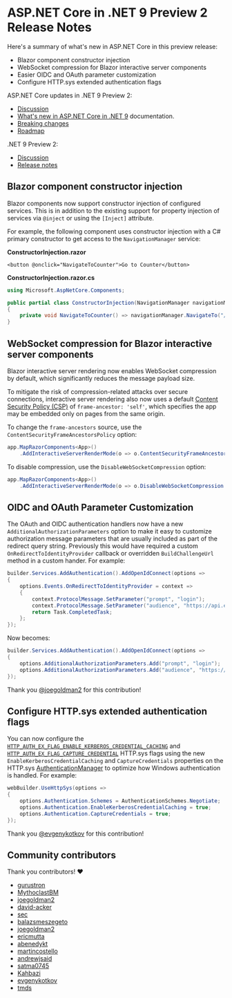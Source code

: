 # ASP.NET Core in .NET 9 Preview 2 Release Notes

Here's a summary of what's new in ASP.NET Core in this preview release:

- Blazor component constructor injection
- WebSocket compression for Blazor interactive server components
- Easier OIDC and OAuth parameter customization
- Configure HTTP.sys extended authentication flags

ASP.NET Core updates in .NET 9 Preview 2:

- [Discussion](https://github.com/dotnet/aspnetcore/discussions/54503)
- [What's new in ASP.NET Core in .NET 9](https://learn.microsoft.com/aspnet/core/release-notes/aspnetcore-9.0) documentation.
- [Breaking changes](https://docs.microsoft.com/dotnet/core/compatibility/9.0#aspnet-core)
- [Roadmap](https://aka.ms/aspnet/roadmap)

.NET 9 Preview 2:

- [Discussion](https://aka.ms/dotnet/9/preview2)
- [Release notes](README.md)

## Blazor component constructor injection

Blazor components now support constructor injection of configured services. This is in addition to the existing support for property injection of services via `@inject` or using the `[Inject]` attribute.

For example, the following component uses constructor injection with a C# primary constructor to get access to the `NavigationManager` service:

**ConstructorInjection.razor**

```razor
<button @onclick="NavigateToCounter">Go to Counter</button>
```

**ConstructorInjection.razor.cs**

```csharp
using Microsoft.AspNetCore.Components;

public partial class ConstructorInjection(NavigationManager navigationManager)
{
    private void NavigateToCounter() => navigationManager.NavigateTo("/counter");
}
```

## WebSocket compression for Blazor interactive server components

Blazor interactive server rendering now enables WebSocket compression by default, which significantly reduces the message payload size.

To mitigate the risk of compression-related attacks over secure connections, interactive server rendering also now uses a default [Content Security Policy (CSP)](https://developer.mozilla.org/docs/Web/HTTP/CSP) of `frame-ancestor: 'self'`, which specifies the app may be embedded only on pages from the same origin.

To change the `frame-ancestors` source, use the `ContentSecurityFrameAncestorsPolicy` option:

```csharp
app.MapRazorComponents<App>()
    .AddInteractiveServerRenderMode(o => o.ContentSecurityFrameAncestorsPolicy="'none'");
```

To disable compression, use the `DisableWebSocketCompression` option:

```csharp
app.MapRazorComponents<App>()
    .AddInteractiveServerRenderMode(o => o.DisableWebSocketCompression = true);
```

## OIDC and OAuth Parameter Customization

The OAuth and OIDC authentication handlers now have a new `AdditionalAuthorizationParameters` option to make it easy to customize authorization message parameters that are usually included as part of the redirect query string. Previously this would have required a custom `OnRedirectToIdentityProvider` callback or overridden `BuildChallengeUrl` method in a custom hander. For example:

```csharp
builder.Services.AddAuthentication().AddOpenIdConnect(options =>
{
    options.Events.OnRedirectToIdentityProvider = context =>
    {
        context.ProtocolMessage.SetParameter("prompt", "login");
        context.ProtocolMessage.SetParameter("audience", "https://api.example.com");
        return Task.CompletedTask;
    };
});
```

Now becomes:

```csharp
builder.Services.AddAuthentication().AddOpenIdConnect(options =>
{
    options.AdditionalAuthorizationParameters.Add("prompt", "login");
    options.AdditionalAuthorizationParameters.Add("audience", "https://api.example.com");
});
```

Thank you [@joegoldman2](https://github.com/joegoldman2) for this contribution!

## Configure HTTP.sys extended authentication flags

You can now configure the [`HTTP_AUTH_EX_FLAG_ENABLE_KERBEROS_CREDENTIAL_CACHING`](https://learn.microsoft.com/windows/win32/api/http/ns-http-http_server_authentication_info) and [`HTTP_AUTH_EX_FLAG_CAPTURE_CREDENTIAL`](https://learn.microsoft.com/windows/win32/api/http/ns-http-http_server_authentication_info) HTTP.sys flags using the new `EnableKerberosCredentialCaching` and `CaptureCredentials` properties on the HTTP.sys [AuthenticationManager](https://learn.microsoft.com/dotnet/api/microsoft.aspnetcore.server.httpsys.authenticationmanager) to optimize how Windows authentication is handled. For example:

```csharp
webBuilder.UseHttpSys(options =>
{
    options.Authentication.Schemes = AuthenticationSchemes.Negotiate;
    options.Authentication.EnableKerberosCredentialCaching = true;
    options.Authentication.CaptureCredentials = true;
});
```

Thank you [@evgenykotkov](https://github.com/evgenykotkov) for this contribution!

## Community contributors

Thank you contributors! ❤️

- [gurustron](https://github.com/dotnet/aspnetcore/pulls?q=is%3Apr+is%3Amerged+milestone%3A9.0-preview2+author%3Agurustron)
- [MythoclastBM](https://github.com/dotnet/aspnetcore/pulls?q=is%3Apr+is%3Amerged+milestone%3A9.0-preview2+author%3AMythoclastBM)
- [joegoldman2](https://github.com/dotnet/aspnetcore/pulls?q=is%3Apr+is%3Amerged+milestone%3A9.0-preview2+author%3Ajoegoldman2)
- [david-acker](https://github.com/dotnet/aspnetcore/pulls?q=is%3Apr+is%3Amerged+milestone%3A9.0-preview2+author%3Adavid-acker)
- [sec](https://github.com/dotnet/aspnetcore/pulls?q=is%3Apr+is%3Amerged+milestone%3A9.0-preview2+author%3Asec)
- [balazsmeszegeto](https://github.com/dotnet/aspnetcore/pulls?q=is%3Apr+is%3Amerged+milestone%3A9.0-preview2+author%3Abalazsmeszegeto)
- [joegoldman2](https://github.com/dotnet/aspnetcore/pulls?q=is%3Apr+is%3Amerged+milestone%3A9.0-preview2+author%3Ajoegoldman2)
- [ericmutta](https://github.com/dotnet/aspnetcore/pulls?q=is%3Apr+is%3Amerged+milestone%3A9.0-preview2+author%3Aericmutta)
- [abenedykt](https://github.com/dotnet/aspnetcore/pulls?q=is%3Apr+is%3Amerged+milestone%3A9.0-preview2+author%3Aabenedykt)
- [martincostello](https://github.com/dotnet/aspnetcore/pulls?q=is%3Apr+is%3Amerged+milestone%3A9.0-preview2+author%3Amartincostello)
- [andrewjsaid](https://github.com/dotnet/aspnetcore/pulls?q=is%3Apr+is%3Amerged+milestone%3A9.0-preview2+author%3Aandrewjsaid)
- [satma0745](https://github.com/dotnet/aspnetcore/pulls?q=is%3Apr+is%3Amerged+milestone%3A9.0-preview2+author%3Asatma0745)
- [Kahbazi](https://github.com/dotnet/aspnetcore/pulls?q=is%3Apr+is%3Amerged+milestone%3A9.0-preview2+author%3AKahbazi)
- [evgenykotkov](https://github.com/dotnet/aspnetcore/pulls?q=is%3Apr+is%3Amerged+milestone%3A9.0-preview2+author%3Aevgenykotkov)
- [tmds](https://github.com/dotnet/aspnetcore/pulls?q=is%3Apr+is%3Amerged+milestone%3A9.0-preview2+author%3Atmds)
